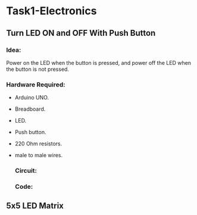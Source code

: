 # Task1-Electronics

## Turn LED ON and OFF With Push Button

### Idea:
Power on the LED when the button is pressed, and power off the LED when the button is not pressed.

### Hardware Required:
- Arduino UNO.
- Breadboard.
- LED.
- Push button.
- 220 Ohm resistors.
- male to male wires.

  ### Circuit:


  ### Code:






## 5x5 LED Matrix
